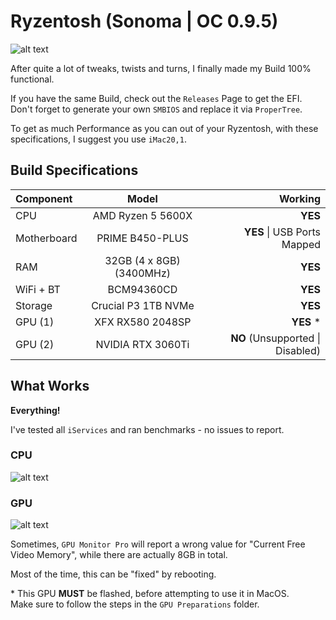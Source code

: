 # Ryzentosh (Sonoma | OC 0.9.5)

![alt text](https://github.com/danfq/Ryzentosh-Sonoma/blob/main/Screenshots/system.png?raw=true)

After quite a lot of tweaks, twists and turns, I finally made my Build 100% functional.

If you have the same Build, check out the `Releases` Page to get the EFI.<br>
Don't forget to generate your own `SMBIOS` and replace it via `ProperTree`.

To get as much Performance as you can out of your Ryzentosh, with these specifications, I suggest you use `iMac20,1`.

## Build Specifications

| Component   | Model       | Working       |
| :---        |    :----:   |          ---: |
| CPU         | AMD Ryzen 5 5600X | <b>YES</b> |
| Motherboard | PRIME B450-PLUS   | <b>YES</b> \| USB Ports Mapped    |
| RAM         | 32GB (4 x 8GB) (3400MHz)       | <b>YES</b>    |
| WiFi + BT   | BCM94360CD | <b>YES</b> |
| Storage     | Crucial P3 1TB NVMe | <b>YES</b> |
| GPU (1)     | XFX RX580 2048SP | <b>YES</b> * |
| GPU (2)     | NVIDIA RTX 3060Ti | <b>NO</b> (Unsupported \| Disabled) |

## What Works

<b>Everything!</b>

I've tested all `iServices` and ran benchmarks - no issues to report.

### CPU

![alt text](https://github.com/danfq/Ryzentosh-Sonoma/blob/main/Screenshots/cpu.png?raw=true)

### GPU
![alt text](https://github.com/danfq/Ryzentosh-Sonoma/blob/main/Screenshots/gpu.png?raw=true)

Sometimes, `GPU Monitor Pro` will report a wrong value for "Current Free Video Memory", while there are actually 8GB in total.

Most of the time, this can be "fixed" by rebooting.

\* This GPU <b>MUST</b> be flashed, before attempting to use it in MacOS.<br>
Make sure to follow the steps in the `GPU Preparations` folder.
